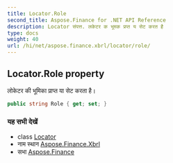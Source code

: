 ```yaml
---
title: Locator.Role
second_title: Aspose.Finance for .NET API Reference
description: Locator संपत्त. लकेटर क भूमक प्रप्त य सेट करत है
type: docs
weight: 40
url: /hi/net/aspose.finance.xbrl/locator/role/
---
```

## Locator.Role property

लोकेटर की भूमिका प्राप्त या सेट करता है।

```csharp
public string Role { get; set; }
```

### यह सभी देखें

* class [Locator](../)
* नाम स्थान [Aspose.Finance.Xbrl](../../locator/)
* सभा [Aspose.Finance](../../../)


